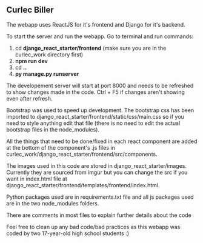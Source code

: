 ## Curlec Biller

The webapp uses ReactJS for it's frontend and Django for it's backend.

To start the server and run the webapp. Go to terminal and run commands:

1. cd **django_react_starter/frontend** (make sure you are in the curlec_work directory first)
2. **npm run dev**
3. cd **..**
4. **py manage.py runserver**

The developement server will start at port 8000 and needs to be refreshed to show changes made in the code. Ctrl + F5 if changes aren't showing even after refresh.

Bootstrap was used to speed up development. The bootstrap css has been imported to django_react_starter/frontend/static/css/main.css so if you need to style anything edit that file (there is no need to edit the actual bootstrap files in the node_modules).

All the things that need to be done/fixed in each react component are added at the bottom of the component's .js files in curlec_work/django_react_starter/frontend/src/components.

The images used in this code are stored in django_react_starter/images. Currently they are sourced from imgur but you can change the src if you want in index.html file at django_react_starter/frontend/templates/frontend/index.html.

Python packages used are in requirements.txt file and all js packages used are in the two node_modules folders.

There are comments in most files to explain further details about the code

Feel free to clean up any bad code/bad practices as this webapp was coded by two 17-year-old high school students :)
